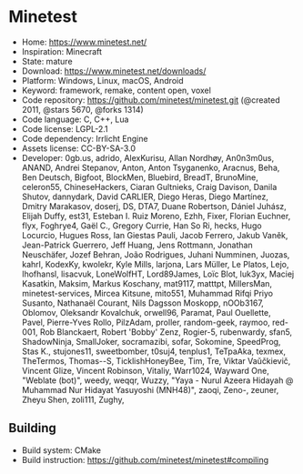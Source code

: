 # Minetest

- Home: https://www.minetest.net/
- Inspiration: Minecraft
- State: mature
- Download: https://www.minetest.net/downloads/
- Platform: Windows, Linux, macOS, Android
- Keyword: framework, remake, content open, voxel
- Code repository: https://github.com/minetest/minetest.git (@created 2011, @stars 5670, @forks 1314)
- Code language: C, C++, Lua
- Code license: LGPL-2.1
- Code dependency: Irrlicht Engine
- Assets license: CC-BY-SA-3.0
- Developer: 0gb.us, adrido, AlexKurisu, Allan Nordhøy, An0n3m0us, ANAND, Andrei Stepanov, Anton, Anton Tsyganenko, Aracnus, Beha, Ben Deutsch, Bigfoot, BlockMen, Bluebird, BreadT, BrunoMine, celeron55, ChineseHackers, Ciaran Gultnieks, Craig Davison, Danila Shutov, dannydark, David CARLIER, Diego Heras, Diego Martínez, Dmitry Marakasov, doserj, DS, DTA7, Duane Robertson, Dániel Juhász, Elijah Duffy, est31, Esteban I. Ruiz Moreno, Ezhh, Fixer, Florian Euchner, flyx, Foghrye4, Gaël C., Gregory Currie, Han So Ri, hecks, Hugo Locurcio, Hugues Ross, Ian Giestas Pauli, Jacob Ferrero, Jakub Vaněk, Jean-Patrick Guerrero, Jeff Huang, Jens Rottmann, Jonathan Neuschäfer, Jozef Behran, João Rodrigues, Juhani Numminen, Juozas, kahrl, KodexKy, kwolekr, Kyle Mills, larjona, Lars Müller, Le Platos, Lejo, lhofhansl, lisacvuk, LoneWolfHT, Lord89James, Loïc Blot, luk3yx, Maciej Kasatkin, Maksim, Markus Koschany, mat9117, matttpt, MillersMan, minetest-services, Mircea Kitsune, mito551, Muhammad Rifqi Priyo Susanto, Nathanaël Courant, Nils Dagsson Moskopp, nOOb3167, Oblomov, Oleksandr Kovalchuk, orwell96, Paramat, Paul Ouellette, Pavel, Pierre-Yves Rollo, PilzAdam, proller, random-geek, raymoo, red-001, Rob Blanckaert, Robert 'Bobby' Zenz, Rogier-5, rubenwardy, sfan5, ShadowNinja, SmallJoker, socramazibi, sofar, Sokomine, SpeedProg, Stas K., stujones11, sweetbomber, t0suj4, tenplus1, TeTpaAka, texmex, TheTermos, Thomas--S, TicklishHoneyBee, Tim, Tre, Viktar Vaŭčkievič, Vincent Glize, Vincent Robinson, Vitaliy, Warr1024, Wayward One, "Weblate (bot)", weedy, weqqr, Wuzzy, "Yaya - Nurul Azeera Hidayah @ Muhammad Nur Hidayat Yasuyoshi (MNH48)", zaoqi, Zeno-, zeuner, Zheyu Shen, zoli111, Zughy, ‮

## Building

- Build system: CMake
- Build instruction: https://github.com/minetest/minetest#compiling
